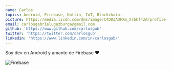 ```yaml
---
name: Carlos
topics: Android, Firebase, Kotlin, IoT, Blockchain.
picture: https://media.licdn.com/dms/image/C4D03AQFXm_Xrbkf42A/profile-displayphoto-shrink_200_200/0?e=1579132800&v=beta&t=pVumMwAfRI1x3whpOhgHME3zqFMttUZMwZsHlUvCcA0
email: carlosgabrielugazburga@gmail.com
github: 'https://www.github.com/carlosgub'
twitter: 'https://twitter.com/carlosgub'
linkedin: 'https://www.linkedin.com/in/carlosgub/'
---
```


Soy dev en Android y amante de Firebase ❤️.

![Firebase](https://media.giphy.com/media/S3QB5UrHpH4Kq5wsax/giphy.gif)
